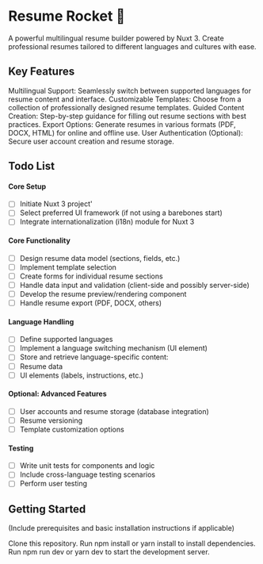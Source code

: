 # Resume Rocket 🚀

A powerful multilingual resume builder powered by Nuxt 3. Create professional resumes tailored to different languages and cultures with ease.

## Key Features
Multilingual Support: Seamlessly switch between supported languages for resume content and interface.
Customizable Templates: Choose from a collection of professionally designed resume templates.
Guided Content Creation: Step-by-step guidance for filling out resume sections with best practices.
Export Options: Generate resumes in various formats (PDF, DOCX, HTML) for online and offline use.
User Authentication (Optional): Secure user account creation and resume storage.
## Todo List

#### Core Setup
- [ ] Initiate Nuxt 3 project'
- [ ] Select preferred UI framework (if not using a barebones start)
- [ ] Integrate internationalization (i18n) module for Nuxt 3

#### Core Functionality
- [ ] Design resume data model (sections, fields, etc.)
- [ ] Implement template selection
- [ ] Create forms for individual resume sections
- [ ] Handle data input and validation (client-side and possibly server-side)
- [ ] Develop the resume preview/rendering component
- [ ] Handle resume export (PDF, DOCX, others)

#### Language Handling
- [ ] Define supported languages
- [ ] Implement a language switching mechanism (UI element)
- [ ] Store and retrieve language-specific content:
- [ ] Resume data
- [ ] UI elements (labels, instructions, etc.)

#### Optional: Advanced Features
- [ ] User accounts and resume storage (database integration)
- [ ] Resume versioning
- [ ] Template customization options

#### Testing
- [ ] Write unit tests for components and logic
- [ ] Include cross-language testing scenarios
- [ ] Perform user testing

## Getting Started
(Include prerequisites and basic installation instructions if applicable)

Clone this repository.
Run npm install or yarn install to install dependencies.
Run npm run dev or yarn dev to start the development server.